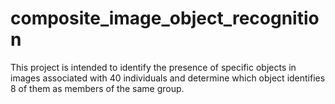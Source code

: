 # composite_image_object_recognition
 This project is intended to identify the presence of specific objects in images associated with 40 individuals and determine which object identifies 8 of them as members of the same group.
